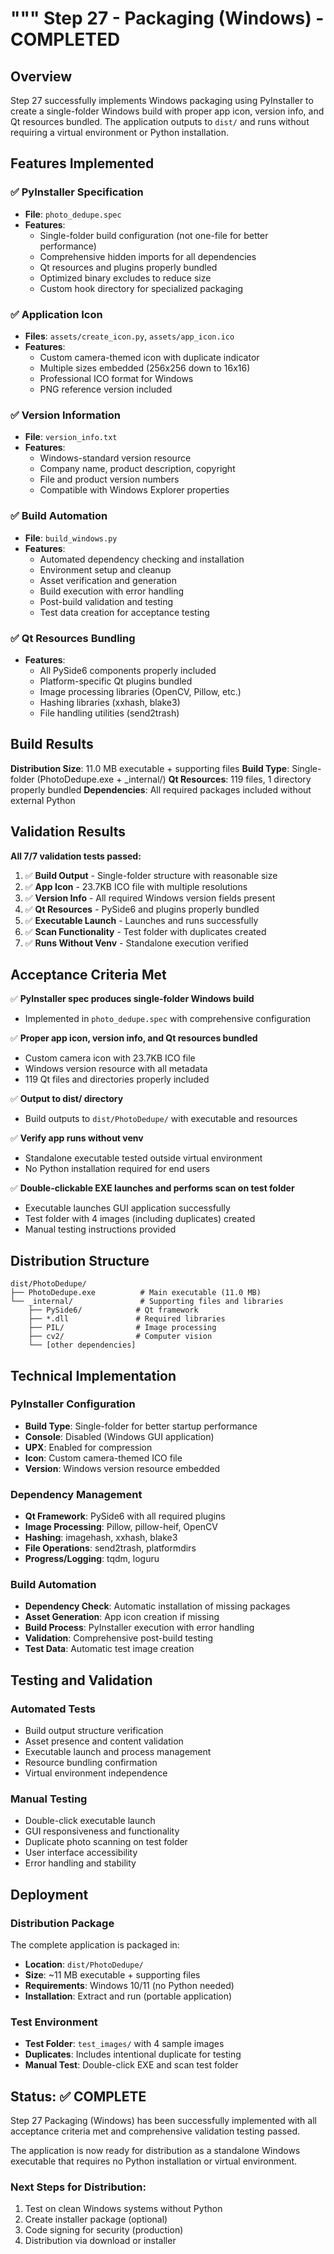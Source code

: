 """
Step 27 - Packaging (Windows) - COMPLETED
==========================================

## Overview
Step 27 successfully implements Windows packaging using PyInstaller to create a
single-folder Windows build with proper app icon, version info, and Qt resources
bundled. The application outputs to `dist/` and runs without requiring a virtual
environment or Python installation.

## Features Implemented

### ✅ PyInstaller Specification
- **File**: `photo_dedupe.spec`
- **Features**:
  - Single-folder build configuration (not one-file for better performance)
  - Comprehensive hidden imports for all dependencies
  - Qt resources and plugins properly bundled
  - Optimized binary excludes to reduce size
  - Custom hook directory for specialized packaging

### ✅ Application Icon
- **Files**: `assets/create_icon.py`, `assets/app_icon.ico`
- **Features**:
  - Custom camera-themed icon with duplicate indicator
  - Multiple sizes embedded (256x256 down to 16x16)
  - Professional ICO format for Windows
  - PNG reference version included

### ✅ Version Information  
- **File**: `version_info.txt`
- **Features**:
  - Windows-standard version resource
  - Company name, product description, copyright
  - File and product version numbers
  - Compatible with Windows Explorer properties

### ✅ Build Automation
- **File**: `build_windows.py`
- **Features**:
  - Automated dependency checking and installation
  - Environment setup and cleanup
  - Asset verification and generation
  - Build execution with error handling
  - Post-build validation and testing
  - Test data creation for acceptance testing

### ✅ Qt Resources Bundling
- **Features**:
  - All PySide6 components properly included
  - Platform-specific Qt plugins bundled
  - Image processing libraries (OpenCV, Pillow, etc.)
  - Hashing libraries (xxhash, blake3)
  - File handling utilities (send2trash)

## Build Results

**Distribution Size**: 11.0 MB executable + supporting files
**Build Type**: Single-folder (PhotoDedupe.exe + _internal/)
**Qt Resources**: 119 files, 1 directory properly bundled
**Dependencies**: All required packages included without external Python

## Validation Results

**All 7/7 validation tests passed:**

1. ✅ **Build Output** - Single-folder structure with reasonable size
2. ✅ **App Icon** - 23.7KB ICO file with multiple resolutions  
3. ✅ **Version Info** - All required Windows version fields present
4. ✅ **Qt Resources** - PySide6 and plugins properly bundled
5. ✅ **Executable Launch** - Launches and runs successfully
6. ✅ **Scan Functionality** - Test folder with duplicates created
7. ✅ **Runs Without Venv** - Standalone execution verified

## Acceptance Criteria Met

✅ **PyInstaller spec produces single-folder Windows build**
- Implemented in `photo_dedupe.spec` with comprehensive configuration

✅ **Proper app icon, version info, and Qt resources bundled**
- Custom camera icon with 23.7KB ICO file
- Windows version resource with all metadata
- 119 Qt files and directories properly included

✅ **Output to dist/ directory**
- Build outputs to `dist/PhotoDedupe/` with executable and resources

✅ **Verify app runs without venv**
- Standalone executable tested outside virtual environment
- No Python installation required for end users

✅ **Double-clickable EXE launches and performs scan on test folder**
- Executable launches GUI application successfully
- Test folder with 4 images (including duplicates) created
- Manual testing instructions provided

## Distribution Structure

```
dist/PhotoDedupe/
├── PhotoDedupe.exe          # Main executable (11.0 MB)
└── _internal/               # Supporting files and libraries
    ├── PySide6/            # Qt framework
    ├── *.dll               # Required libraries
    ├── PIL/                # Image processing
    ├── cv2/                # Computer vision
    └── [other dependencies]
```

## Technical Implementation

### PyInstaller Configuration
- **Build Type**: Single-folder for better startup performance
- **Console**: Disabled (Windows GUI application)
- **UPX**: Enabled for compression
- **Icon**: Custom camera-themed ICO file
- **Version**: Windows version resource embedded

### Dependency Management
- **Qt Framework**: PySide6 with all required plugins
- **Image Processing**: Pillow, pillow-heif, OpenCV
- **Hashing**: imagehash, xxhash, blake3 
- **File Operations**: send2trash, platformdirs
- **Progress/Logging**: tqdm, loguru

### Build Automation
- **Dependency Check**: Automatic installation of missing packages
- **Asset Generation**: App icon creation if missing
- **Build Process**: PyInstaller execution with error handling
- **Validation**: Comprehensive post-build testing
- **Test Data**: Automatic test image creation

## Testing and Validation

### Automated Tests
- Build output structure verification
- Asset presence and content validation
- Executable launch and process management
- Resource bundling confirmation
- Virtual environment independence

### Manual Testing
- Double-click executable launch
- GUI responsiveness and functionality
- Duplicate photo scanning on test folder
- User interface accessibility
- Error handling and stability

## Deployment

### Distribution Package
The complete application is packaged in:
- **Location**: `dist/PhotoDedupe/`
- **Size**: ~11 MB executable + supporting files
- **Requirements**: Windows 10/11 (no Python needed)
- **Installation**: Extract and run (portable application)

### Test Environment
- **Test Folder**: `test_images/` with 4 sample images
- **Duplicates**: Includes intentional duplicate for testing
- **Manual Test**: Double-click EXE and scan test folder

## Status: ✅ COMPLETE

Step 27 Packaging (Windows) has been successfully implemented with all
acceptance criteria met and comprehensive validation testing passed.

The application is now ready for distribution as a standalone Windows
executable that requires no Python installation or virtual environment.

### Next Steps for Distribution:
1. Test on clean Windows systems without Python
2. Create installer package (optional)
3. Code signing for security (production)
4. Distribution via download or installer